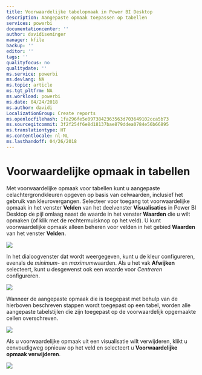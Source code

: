 ```yaml
---
title: Voorwaardelijke tabelopmaak in Power BI Desktop
description: Aangepaste opmaak toepassen op tabellen
services: powerbi
documentationcenter: ''
author: davidiseminger
manager: kfile
backup: ''
editor: ''
tags: ''
qualityfocus: no
qualitydate: ''
ms.service: powerbi
ms.devlang: NA
ms.topic: article
ms.tgt_pltfrm: NA
ms.workload: powerbi
ms.date: 04/24/2018
ms.author: davidi
LocalizationGroup: Create reports
ms.openlocfilehash: 1fa296fe5e0973842363563d703649102cca5b73
ms.sourcegitcommit: 3f2f254f6e8d18137bae879ddea0784e56b66895
ms.translationtype: HT
ms.contentlocale: nl-NL
ms.lasthandoff: 04/26/2018
---
```

# <a name="conditional-formatting-in-tables"></a>Voorwaardelijke opmaak in tabellen
Met voorwaardelijke opmaak voor tabellen kunt u aangepaste celachtergrondkleuren opgeven op basis van celwaarden, inclusief het gebruik van kleurovergangen. Selecteer voor toegang tot voorwaardelijke opmaak in het venster **Velden** van het deelvenster **Visualisaties** in Power BI Desktop de pijl omlaag naast de waarde in het venster **Waarden** die u wilt opmaken (of klik met de rechtermuisknop op het veld). U kunt voorwaardelijke opmaak alleen beheren voor velden in het gebied **Waarden** van het venster **Velden**.

![](media/desktop-conditional-table-formatting/table-formatting_1.png)

In het dialoogvenster dat wordt weergegeven, kunt u de kleur configureren, evenals de *minimum*- en *maximum*waarden. Als u het vak **Afwijken** selecteert, kunt u desgewenst ook een waarde voor *Centreren* configureren.

![](media/desktop-conditional-table-formatting/table-formatting_2.png)

Wanneer de aangepaste opmaak die is toegepast met behulp van de hierboven beschreven stappen wordt toegepast op een tabel, worden alle aangepaste tabelstijlen die zijn toegepast op de voorwaardelijk opgemaakte cellen overschreven.

![](media/desktop-conditional-table-formatting/table-formatting_3.png)

Als u voorwaardelijke opmaak uit een visualisatie wilt verwijderen, klikt u eenvoudigweg opnieuw op het veld en selecteert u **Voorwaardelijke opmaak verwijderen**.

![](media/desktop-conditional-table-formatting/table-formatting_4.png)

